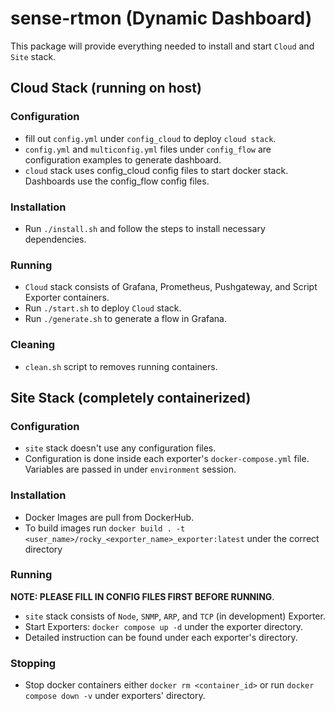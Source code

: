 # sense-rtmon (Dynamic Dashboard)
This package will provide everything needed to install and start `Cloud` and `Site` stack.

## Cloud Stack (running on host)

### Configuration
- fill out `config.yml` under `config_cloud` to deploy `cloud stack`.
- `config.yml` and `multiconfig.yml` files under `config_flow` are configuration examples to generate dashboard. 
- `cloud` stack uses config_cloud config files to start docker stack. Dashboards use the config_flow config files.

### Installation
- Run `./install.sh` and follow the steps to install necessary dependencies. 

### Running
- `Cloud` stack consists of Grafana, Prometheus, Pushgateway, and Script Exporter containers. 
- Run `./start.sh` to deploy `Cloud` stack.
- Run `./generate.sh` to generate a flow in Grafana.

### Cleaning
- `clean.sh` script to removes running containers.

## Site Stack (completely containerized)

### Configuration
- `site` stack doesn't use any configuration files.
- Configuration is done inside each exporter's `docker-compose.yml` file. Variables are passed in under `environment` session. 

### Installation
- Docker Images are pull from DockerHub.
- To build images run `docker build . -t <user_name>/rocky_<exporter_name>_exporter:latest` under the correct directory 

### Running
**NOTE: PLEASE FILL IN CONFIG FILES FIRST BEFORE RUNNING**. 
- `site` stack consists of `Node`, `SNMP`, `ARP`, and `TCP` (in development) Exporter.
- Start Exporters: `docker compose up -d` under the exporter directory.
- Detailed instruction can be found under each exporter's directory.

### Stopping
- Stop docker containers either `docker rm <container_id>` or run `docker compose down -v` under exporters' directory.